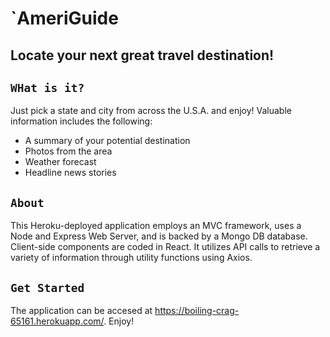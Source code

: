 # `AmeriGuide

## Locate your next great travel destination!

## `WHat is it?`

Just pick a state and city from across the U.S.A. and enjoy! Valuable information includes the following:

- A summary of your potential destination
- Photos from the area
- Weather forecast
- Headline news stories

## `About`

This Heroku-deployed application employs an MVC framework, uses a Node and Express Web Server, and is backed by a Mongo DB database. Client-side components are coded in React. It utilizes API calls to retrieve a variety of information through utility functions using Axios.

## `Get Started`

The application can be accesed at https://boiling-crag-65161.herokuapp.com/. Enjoy!